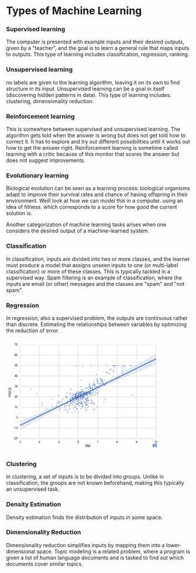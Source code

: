 # Types of Machine Learning

### Supervised learning

The computer is presented with example inputs and their desired outputs, given by a "teacher", and the goal is to learn a general rule that maps inputs to outputs. This type of learning includes classification, regression, ranking.

### Unsupervised learning

no labels are given to the learning algorithm, leaving it on its own to find structure in its input. Unsupervised learning can be a goal in itself \(discovering hidden patterns in data\). This type of learning includes: clustering, dimensionality reduction.

### Reinforcement learning

This is somewhere between supervised and unsupervised learning. The algorithm gets told when the answer is wrong but does not get told how to correct it. It has to explore and try out different possibilities until it works out how to get the answer right. Reinforcement learning is sometime called learning with a critic because of this monitor that scores the answer but does not suggest improvements.

###  Evolutionary learning

Biological evolution can be seen as a learning process: biological organisms adapt to improve their survival rates and chance of having offspring in their environment. Weill look at how we can model this in a computer. using an idea of fitness. which corresponds to a score for how good the current solution is.

Another categorization of machine learning tasks arises when one considers the desired output of a machine-learned system.

### Classification

In classification, inputs are divided into two or more classes, and the learner must produce a model that assigns unseen inputs to one \(or multi-label classification\) or more of these classes. This is typically tackled in a supervised way. Spam filtering is an example of classification, where the inputs are email \(or other\) messages and the classes are "spam" and "not spam".

### Regression

In regression, also a supervised problem, the outputs are continuous rather than discrete. Estimating the relationships between variables by optimizing the reduction of error.

![](../.gitbook/assets/image%20%281%29.png)

### Clustering

In clustering, a set of inputs is to be divided into groups. Unlike in classification, the groups are not known beforehand, making this typically an unsupervised task.

### Density Estimation

Density estimation finds the distribution of inputs in some space.

### Dimensionality Reduction

Dimensionality reduction simplifies inputs by mapping them into a lower-dimensional space. Topic modeling is a related problem, where a program is given a list of human language documents and is tasked to find out which documents cover similar topics.


